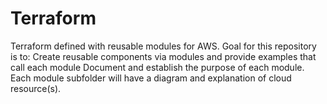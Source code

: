 # Terraform
Terraform defined with reusable modules for AWS. Goal for this repository is to: 
Create reusable components via modules and provide examples that call each module
Document and establish the purpose of each module. Each module subfolder will have a diagram and explanation of cloud resource(s).